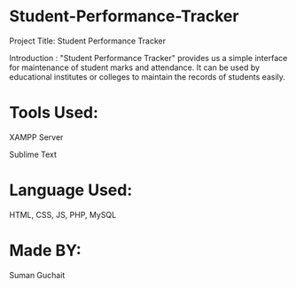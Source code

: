 # Student-Performance-Tracker



Project Title: Student Performance Tracker

Introduction : "Student Performance Tracker" provides us a simple interface for maintenance of student marks and attendance. It can be used by educational institutes or colleges to maintain the records of students easily. 

# Tools Used:

XAMPP Server

Sublime Text

# Language Used:

HTML, CSS, JS, PHP, MySQL













# Made BY:

Suman Guchait
